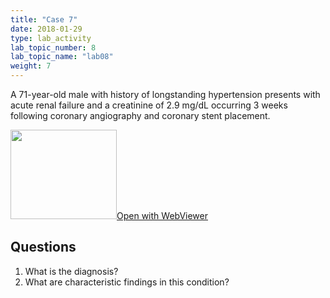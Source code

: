 ```yaml
---
title: "Case 7"
date: 2018-01-29
type: lab_activity
lab_topic_number: 8
lab_topic_name: "lab08"
weight: 7
---
```

<div class="entrybody">
<p>A 71-year-old male with history of longstanding hypertension presents with acute renal failure and a creatinine of 2.9 mg/dL occurring 3 weeks following coronary angiography and coronary stent placement.<br clear="all"></p>

<div class="thumbnail"><a href="http://virtualslides.cumc.columbia.edu/Renal_Path_07.svs/view.apml?" target="_blank"><img alt="" src="/assets/images/slide_renal_case7.jpg" width="170" height="143" class="mt-image-left"></a><a href="http://virtualslides.cumc.columbia.edu/Renal_Path_07.svs/view.apml?" target="_blank">Open with WebViewer</a></div>

<h2>Questions</h2>


<ol>
<li>What is the diagnosis?</li>
<li>What are characteristic findings in this condition?</li>
</ol>


						
</div>
